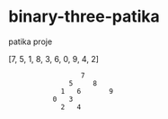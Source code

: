 # binary-three-patika
patika proje


[7, 5, 1, 8, 3, 6, 0, 9, 4, 2] 

                      7
                   5     8
                 1   6       9
               0   3
                 2   4
                  
